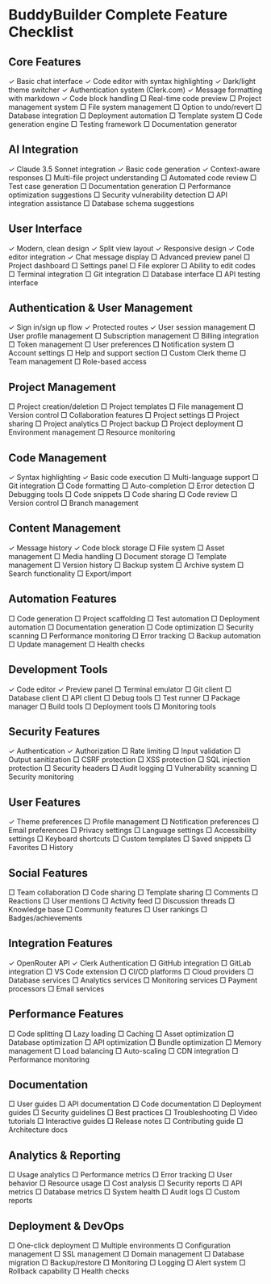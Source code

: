 # BuddyBuilder Complete Feature Checklist

## Core Features
✓ Basic chat interface
✓ Code editor with syntax highlighting
✓ Dark/light theme switcher
✓ Authentication system (Clerk.com)
✓ Message formatting with markdown
✓ Code block handling
□ Real-time code preview
□ Project management system
□ File system management
□ Option to undo/revert
□ Database integration
□ Deployment automation
□ Template system
□ Code generation engine
□ Testing framework
□ Documentation generator

## AI Integration
✓ Claude 3.5 Sonnet integration
✓ Basic code generation
✓ Context-aware responses
□ Multi-file project understanding
□ Automated code review
□ Test case generation
□ Documentation generation
□ Performance optimization suggestions
□ Security vulnerability detection
□ API integration assistance
□ Database schema suggestions

## User Interface
✓ Modern, clean design
✓ Split view layout
✓ Responsive design
✓ Code editor integration
✓ Chat message display
□ Advanced preview panel
□ Project dashboard
□ Settings panel
□ File explorer
□ Ability to edit codes
□ Terminal integration
□ Git integration
□ Database interface
□ API testing interface

## Authentication & User Management
✓ Sign in/sign up flow
✓ Protected routes
✓ User session management
□ User profile management
□ Subscription management
□ Billing integration
□ Token management
□ User preferences
□ Notification system
□ Account settings
□ Help and support section
□ Custom Clerk theme
□ Team management
□ Role-based access

## Project Management
□ Project creation/deletion
□ Project templates
□ File management
□ Version control
□ Collaboration features
□ Project settings
□ Project sharing
□ Project analytics
□ Project backup
□ Project deployment
□ Environment management
□ Resource monitoring

## Code Management
✓ Syntax highlighting
✓ Basic code execution
□ Multi-language support
□ Git integration
□ Code formatting
□ Auto-completion
□ Error detection
□ Debugging tools
□ Code snippets
□ Code sharing
□ Code review
□ Version control
□ Branch management

## Content Management
✓ Message history
✓ Code block storage
□ File system
□ Asset management
□ Media handling
□ Document storage
□ Template management
□ Version history
□ Backup system
□ Archive system
□ Search functionality
□ Export/import

## Automation Features
□ Code generation
□ Project scaffolding
□ Test automation
□ Deployment automation
□ Documentation generation
□ Code optimization
□ Security scanning
□ Performance monitoring
□ Error tracking
□ Backup automation
□ Update management
□ Health checks

## Development Tools
✓ Code editor
✓ Preview panel
□ Terminal emulator
□ Git client
□ Database client
□ API client
□ Debug tools
□ Test runner
□ Package manager
□ Build tools
□ Deployment tools
□ Monitoring tools

## Security Features
✓ Authentication
✓ Authorization
□ Rate limiting
□ Input validation
□ Output sanitization
□ CSRF protection
□ XSS protection
□ SQL injection protection
□ Security headers
□ Audit logging
□ Vulnerability scanning
□ Security monitoring

## User Features
✓ Theme preferences
□ Profile management
□ Notification preferences
□ Email preferences
□ Privacy settings
□ Language settings
□ Accessibility settings
□ Keyboard shortcuts
□ Custom templates
□ Saved snippets
□ Favorites
□ History

## Social Features
□ Team collaboration
□ Code sharing
□ Template sharing
□ Comments
□ Reactions
□ User mentions
□ Activity feed
□ Discussion threads
□ Knowledge base
□ Community features
□ User rankings
□ Badges/achievements

## Integration Features
✓ OpenRouter API
✓ Clerk Authentication
□ GitHub integration
□ GitLab integration
□ VS Code extension
□ CI/CD platforms
□ Cloud providers
□ Database services
□ Analytics services
□ Monitoring services
□ Payment processors
□ Email services

## Performance Features
□ Code splitting
□ Lazy loading
□ Caching
□ Asset optimization
□ Database optimization
□ API optimization
□ Bundle optimization
□ Memory management
□ Load balancing
□ Auto-scaling
□ CDN integration
□ Performance monitoring

## Documentation
□ User guides
□ API documentation
□ Code documentation
□ Deployment guides
□ Security guidelines
□ Best practices
□ Troubleshooting
□ Video tutorials
□ Interactive guides
□ Release notes
□ Contributing guide
□ Architecture docs

## Analytics & Reporting
□ Usage analytics
□ Performance metrics
□ Error tracking
□ User behavior
□ Resource usage
□ Cost analysis
□ Security reports
□ API metrics
□ Database metrics
□ System health
□ Audit logs
□ Custom reports

## Deployment & DevOps
□ One-click deployment
□ Multiple environments
□ Configuration management
□ SSL management
□ Domain management
□ Database migration
□ Backup/restore
□ Monitoring
□ Logging
□ Alert system
□ Rollback capability
□ Health checks